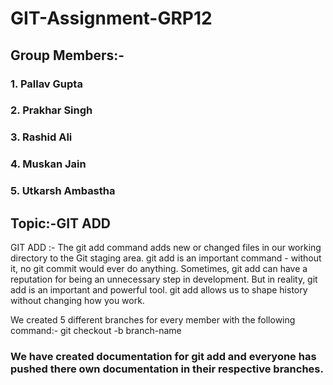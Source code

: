 # GIT-Assignment-GRP12

## Group Members:-
### 1. Pallav Gupta
### 2. Prakhar Singh
### 3. Rashid Ali
### 4. Muskan Jain
### 5. Utkarsh Ambastha

## Topic:-GIT ADD

GIT ADD :- The git add command adds new or changed files in our working directory to the Git staging area. git add is an important command - without it, no git commit would ever do anything. Sometimes, git add can have a reputation for being an unnecessary step in development. But in reality, git add is an important and powerful tool. git add allows us to shape history without changing how you work.

We created 5 different branches for every member with the following command:-
git checkout -b branch-name
  
### We have created documentation for git add and everyone has pushed there own documentation in their respective branches.
